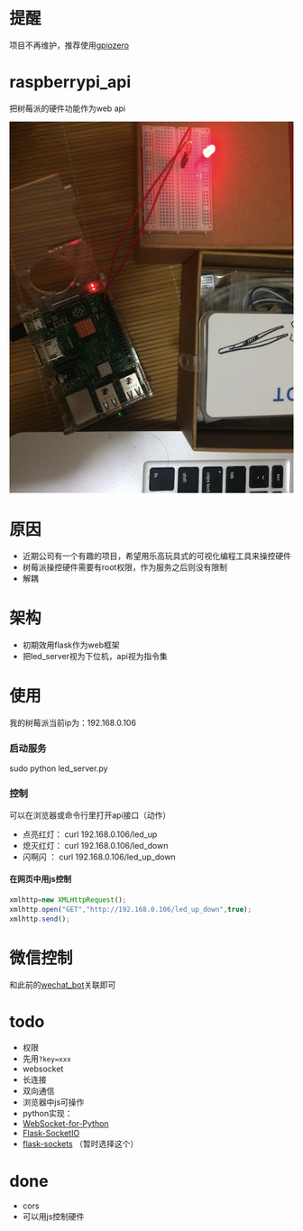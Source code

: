 # 提醒
项目不再维护，推荐使用[gpiozero](https://gpiozero.readthedocs.io/en/stable/)

# raspberrypi_api
把树莓派的硬件功能作为web api

![](https://raw.githubusercontent.com/wwj718/gif_bed/master/ledf96a0f7d.png)

# 原因
*  近期公司有一个有趣的项目，希望用乐高玩具式的可视化编程工具来操控硬件
*  树莓派操控硬件需要有root权限，作为服务之后则没有限制
*  解耦

# 架构
*  初期效用flask作为web框架
*  把led_server视为下位机，api视为指令集

# 使用
我的树莓派当前ip为：192.168.0.106

### 启动服务
sudo python led_server.py

### 控制
可以在浏览器或命令行里打开api接口（动作）

*  点亮红灯： curl 192.168.0.106/led_up
*  熄灭红灯： curl 192.168.0.106/led_down
*  闪啊闪  ： curl 192.168.0.106/led_up_down

#### 在网页中用js控制
```javascript
xmlhttp=new XMLHttpRequest();
xmlhttp.open("GET","http://192.168.0.106/led_up_down",true);
xmlhttp.send();
```


# 微信控制
和此前的[wechat_bot](https://github.com/wwj718/wechat_bot)关联即可

# todo
*  权限
 *  先用`?key=xxx`
*  websocket
 *  长连接
   *  双向通信  
 *  浏览器中js可操作
 *  python实现：  
   *  [WebSocket-for-Python](https://github.com/Lawouach/WebSocket-for-Python)
   *  [Flask-SocketIO](https://github.com/miguelgrinberg/Flask-SocketIO)
   *  [flask-sockets](https://github.com/kennethreitz/flask-sockets) （暂时选择这个）

# done
*  cors 
  *  可以用js控制硬件
